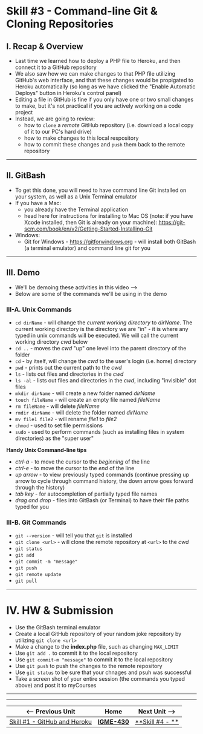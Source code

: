 # Skill #3 - Command-line Git & Cloning Repositories

## I. Recap & Overview

- Last time we learned how to deploy a PHP file to Heroku, and then connect it to a GitHub repository
- We also saw how we can make changes to that PHP file utilizing GitHub's web interface, and that these changes would be propigated to Heroku automatically (so long as we have clicked the "Enable Automatic Deploys" button in Heroku's control panel)
- Editing a file in GitHub is fine if you only have one or two small changes to make, but it's not practical if you are actively working on a code project
- Instead, we are going to review:
  - how to `clone` a *remote* GitHub repository (i.e. download a local copy of it to our PC's hard drive)
  - how to make changes to this local respository
  - how to commit these changes and `push` them back to the remote repository

<hr>

## II. GitBash

- To get this done, you will need to have command line Git installed on your system, as well as a Unix Terminal emulator
- If you have a Mac:
  - you already have the Terminal application
  - head here for instructions for installing to Mac OS (note: if you have Xcode installed, then Git is already on your machine): https://git-scm.com/book/en/v2/Getting-Started-Installing-Git
- Windows:
  - Git for Windows - https://gitforwindows.org - will install both GitBash (a terminal emulator) and command line git for you

<hr>

## III. Demo

- We'll be demoing these activities in this video -->
- Below are some of the commands we'll be using in the demo

### III-A. Unix Commands

- `cd dirName` - will change the *current working directory* to *dirName*. The current working directory is the directory we are "in" - it is where any typed in unix commands will be executed. We will call the current working directory *cwd* below
- `cd ..` - moves the *cwd* "up" one level into the parent directory of the folder
- `cd` - by itself, will change the *cwd* to the user's login (i.e. home) directory
- `pwd` - prints out the current path to the *cwd*
- `ls` - lists out files and directories in the *cwd*
- `ls -al` - lists out files and directories in the *cwd*, including "invisible" dot files
- `mkdir dirName` - will create a new folder named *dirName*
- `touch fileName` - will create an empty file named *fileName*
- `rm fileName` - will delete *fileName*
- `rmdir dirName` - will delete the folder named *dirName*
- `mv file1 file2` - will rename *file1* to *file2*
- `chmod` - used to set file permissions
- `sudo` - used to perform commands (such as installing files in system directories) as the "super user"

**Handy Unix Command-line tips**
- *ctrl-a* - to move the cursor to the *beginning* of the line
- *ctrl-e* - to move the cursor to the *end* of the line
- *up arrow* - to view previously typed commands (continue pressing up arrow to cycle through command history, the down arrow goes forward through the history)
- *tab key* - for autocompletion of partially typed file names
- *drag and drop* - files into GitBash (or Terminal) to have their file paths typed for you

### III-B. Git Commands

- `git --version` - will tell you that `git` is installed
- `git clone <url>` - will clone the remote repository at `<url>` to the *cwd*
- `git status`
- `git add`
- `git commit -m "message"`
- `git push`
- `git remote update`
- `git pull`

<hr>

# IV. HW & Submission
- Use the GitBash terminal emulator
- Create a local GitHub repository of your random joke repository by utilizing `git clone <url>`
- Make a change to the **index.php** file, such as changing `MAX_LIMIT`
- Use `git add .` to commit it to the local repository
- Use `git commit-m "message"` to commit it to the local repository
- Use `git push` to push the changes to the remote repository
- Use `git status` to be sure that your chnages and psuh was successful
- Take a screen shot of your entire session (the commands you typed above) and post it to myCourses



<hr><hr>

| <-- Previous Unit | Home | Next Unit -->
| --- | --- | --- 
|   [Skill #1 - GitHub and Heroku](2-github-and-heroku.md) |  [**IGME-430**](../) | [**Skill #4 - **]()
